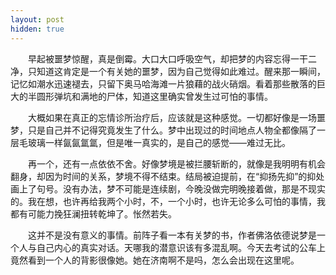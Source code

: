 ```yaml
---
layout: post
hidden: true
---
```

　　早起被噩梦惊醒，真是倒霉。大口大口呼吸空气，却把梦的内容忘得一干二净，只知道这肯定是一个有关她的噩梦，因为自己觉得如此难过。醒来那一瞬间，记忆如潮水迅速褪去，只留下奥马哈海滩一片狼藉的战火硝烟。看着那些散落的巨大的半圆形弹坑和满地的尸体，知道这里确实曾发生过可怕的事情。

　　大概如果在真正的忘情诊所治疗后，应该就是这种感觉。一切都好像是一场噩梦，只是自己并不记得究竟发生了什么。梦中出现过的时间地点人物全都像隔了一层毛玻璃一样氤氤氲氲，但是唯一真实的，是自己的感觉——难过无比。

　　再一个，还有一点依依不舍。好像梦境是被拦腰斩断的，就像是我明明有机会翻身，却因为时间的关系，梦境不得不结束。结局被迫提前，在“抑扬先抑”的抑处画上了句号。没有办法，梦不可能是连续剧，今晚没做完明晚接着做，那是不现实的。我在想，也许再给我两个小时，不，一个小时，也许无论多么可怕的事情，我都有可能力挽狂澜扭转乾坤了。怅然若失。

　　这并不是没有意义的事情。前阵子看一本有关梦的书，作者佛洛依德说梦是一个人与自己内心的真实对话。天哪我的潜意识该有多混乱啊。今天去考试的公车上竟然看到一个人的背影很像她。她在济南啊不是吗，怎么会出现在这里呢。